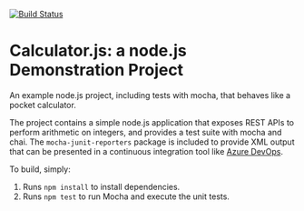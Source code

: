 [![Build Status](https://dev.azure.com/Rubendndev/Traject/_apis/build/status/Rubendndev.calculatordemo?branchName=refs%2Fpull%2F2%2Fmerge)](https://dev.azure.com/Rubendndev/Traject/_build/latest?definitionId=7&branchName=refs%2Fpull%2F2%2Fmerge)

Calculator.js: a node.js Demonstration Project
==============================================
An example node.js project, including tests with mocha, that behaves like
a pocket calculator.

The project contains a simple node.js application that exposes REST APIs
to perform arithmetic on integers, and provides a test suite with mocha
and chai.  The `mocha-junit-reporters` package is included to provide XML
output that can be presented in a continuous integration tool like
[Azure DevOps](https://azure.com/devops).

To build, simply:

1. Runs `npm install` to install dependencies.
2. Runs `npm test` to run Mocha and execute the unit tests.

